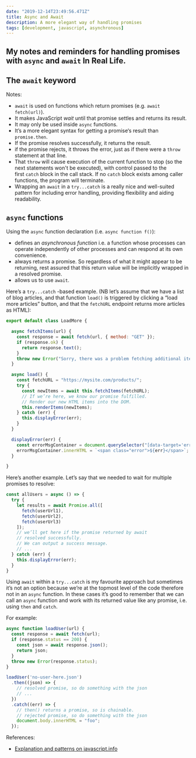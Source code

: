 ```yaml
---
date: "2019-12-14T23:49:56.471Z"
title: Async and Await
description: A more elegant way of handling promises
tags: [development, javascript, asynchronous]
---
```

My notes and reminders for handling promises with `async` and `await` In Real Life.
---

## The `await` keyword

Notes:

- `await` is used on functions which return promises (e.g. `await fetch(url)`).
- It makes JavaScript _wait_ until that promise settles and returns its result.
- It may only be used inside `async` functions.
- It’s a more elegant syntax for getting a promise‘s result than `promise.then`.
- If the promise resolves successfully, it returns the result.
- if the promise rejects, it throws the error, just as if there were a `throw` statement at that line.
- That `throw` will cause execution of the current function to stop (so the next statements won't be executed), with control passed to the first `catch` block in the call stack. If no `catch` block exists among caller functions, the program will terminate.
- Wrapping an `await` in a `try...catch` is a really nice and well-suited pattern for including error handling, providing flexibility and aiding readability.

## `async` functions

Using the `async` function declaration (i.e. `async function f()`):

- defines an _asynchronous function_ i.e. a function whose processes can operate independently of other processes and can respond at its own convenience.
- always returns a promise. So regardless of what it might appear to be returning, rest assured that this return value will be implicitly wrapped in a resolved promise.
- allows us to use `await`.

Here’s a `try...catch` -based example. (NB let’s assume that we have a list of blog articles, and that function `load()` is triggered by clicking a “load more articles” button, and that the `fetchURL` endpoint returns more articles as HTML):

``` js
export default class LoadMore {

  async fetchItems(url) {
    const response = await fetch(url, { method: "GET" });
    if (response.ok) {
      return response.text();
    }
    throw new Error("Sorry, there was a problem fetching additional items.");
  }

  async load() {
    const fetchURL = "https://mysite.com/products/";
    try {
      const newItems = await this.fetchItems(fetchURL);
      // If we’re here, we know our promise fulfilled.
      // Render our new HTML items into the DOM.
      this.renderItems(newItems);
    } catch (err) {
      this.displayError(err);
    }
  }

  displayError(err) {
    const errorMsgContainer = document.querySelector("[data-target='error-msg']");
    errorMsgContainer.innerHTML = `<span class="error">${err}</span>`;
  }

}
```

Here’s another example. Let’s say that we needed to wait for multiple promises to resolve:

``` js
const allUsers = async () => {
  try {
    let results = await Promise.all([
      fetch(userUrl1),
      fetch(userUrl2),
      fetch(userUrl3)
    ]);
    // we’ll get here if the promise returned by await
    // resolved successfully.
    // We can output a success message.
    // ...
  } catch (err) {
    this.displayError(err);
  }
}
```

Using `await` within a `try...catch` is my favourite approach but sometimes it’s not an option because we’re at the topmost level of the code therefore not in an `async` function. In these cases it’s good to remember that we can call an `async` function and work with its returned value like any promise, i.e. using `then` and `catch`.

For example:

``` js
async function loadUser(url) {
  const response = await fetch(url);
  if (response.status == 200) {
    const json = await response.json();
    return json;
  }
  throw new Error(response.status);
}

loadUser('no-user-here.json')
  .then((json) => {
    // resolved promise, so do something with the json
    // ...
  })
  .catch((err) => {
    // then() returns a promise, so is chainable.
    // rejected promise, so do something with the json
    document.body.innerHTML = "foo";
  });
```

References:
- [Explanation and patterns on javascript.info](https://javascript.info/async-await)
